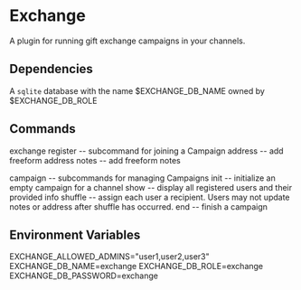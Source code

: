 # Exchange

A plugin for running gift exchange campaigns in your channels.

## Dependencies

A `sqlite` database with the name $EXCHANGE_DB_NAME owned by $EXCHANGE_DB_ROLE

## Commands

exchange
  register -- subcommand for joining a Campaign
    address -- add freeform address
    notes -- add freeform notes

  campaign -- subcommands for managing Campaigns
    init -- initialize an empty campaign for a channel
    show -- display all registered users and their provided info
    shuffle -- assign each user a recipient. Users may not update notes or address after shuffle has occurred.
    end -- finish a campaign

## Environment Variables

EXCHANGE_ALLOWED_ADMINS="user1,user2,user3"
EXCHANGE_DB_NAME=exchange
EXCHANGE_DB_ROLE=exchange
EXCHANGE_DB_PASSWORD=exchange
